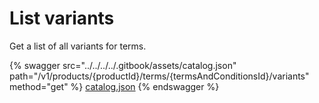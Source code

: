 # List variants

Get a list of all variants for terms.

{% swagger src="../../../../.gitbook/assets/catalog.json" path="/v1/products/{productId}/terms/{termsAndConditionsId}/variants" method="get" %}
[catalog.json](../../../../.gitbook/assets/catalog.json)
{% endswagger %}
